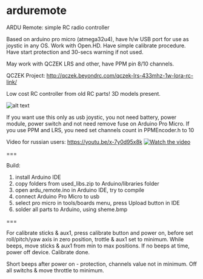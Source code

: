 # arduremote
ARDU Remote: simple RC radio controller

Based on arduino pro micro (atmega32u4), have h/w USB port for use as joystic in any OS.
Work with Open.HD.
Have simple calibrate procedure.
Have start protection and 30-secs warning if not used.

May work with QCZEK LRS and other, have PPM pin 8/10 channels.

QCZEK Project: http://qczek.beyondrc.com/qczek-lrs-433mhz-1w-lora-rc-link/

Low cost RC controller from old RC parts! 3D models present.

![alt text](https://github.com/whoim2/arduremote/blob/master/sheme.bmp?raw=true)

If you want use this only as usb joystic, you not need battery, power module, power switch and not need remove fuse on Arduino Pro Micro.
If you use PPM and LRS, you need set channels count in PPMEncoder.h to 10


Video for russian users: https://youtu.be/x-7y0d95x8k
[![Watch the video](https://github.com/whoim2/arduremote/blob/master/photo_title.jpg?raw=true)](https://youtu.be/x-7y0d95x8k)

===

Build:
1) install Arduino IDE
2) copy folders from used_libs.zip to Arduino/libraries folder
3) open ardu_remote.ino in Arduino IDE, try to compile
4) connect Arduino Pro Micro to usb
5) select pro micro in tools/boards menu, press Upload button in IDE
6) solder all parts to Arduino, using sheme.bmp

===

For calibrate sticks & aux1, press calibrate button and power on, before set roll/pitch/yaw axis in zero position, trottle & aux1 set to minimum. While beeps, move sticks & aux1 from min to max positions.
If no beeps at time, power off device. Calibrate done.

Short beeps after power on - protection, channels value not in minimum. Off all switchs & move throttle to minimum.
